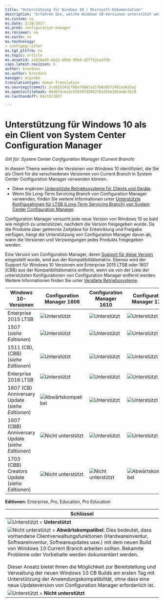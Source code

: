 ```yaml
---
title: "Unterstützung für Windows 10 | Microsoft-Dokumentation"
description: "Erfahren Sie, welche Windows 10-Versionen unterstützt werden, um den System Center Configuration Manager-Client auszuführen."
ms.custom: na
ms.date: 3/28/2017
ms.prod: configuration-manager
ms.reviewer: na
ms.suite: na
ms.technology:
- configmgr-other
ms.tgt_pltfrm: na
ms.topic: article
ms.assetid: a1626a65-da22-49e0-9564-d2f752ea3f4b
caps.latest.revision: 5
author: brenduns
ms.author: brenduns
manager: angrobe
translationtype: Human Translation
ms.sourcegitcommit: 2cdd25343cf68a79067a317b820572491a3633a2
ms.openlocfilehash: 84d6fdcec2c539f0fd3043f01d18e165da8c52c9
ms.lasthandoff: 04/12/2017

---
```

# <a name="support-for-windows-10-as-a-client-of-system-center-configuration-manager"></a>Unterstützung für Windows 10 als ein Client von System Center Configuration Manager

*Gilt für: System Center Configuration Manager (Current Branch)*


 In diesem Thema werden die Versionen von Windows 10 identifiziert, die Sie als Client für die verschiedenen Versionen von Current Branch in System Center Configuration Manager verwenden können.

- Diese ergänzen [Unterstützte Betriebssysteme für Clients und Geräte](/sccm/core/plan-design/configs/supported-operating-systems-for-clients-and-devices).
- Wenn Sie Long-Term Servicing Branch von Configuration Manager verwenden, finden Sie weitere Informationen unter [Unterstützte Konfigurationen für LTSB (Long-Term Servicing Branch) von System Center Configuration Manager](/sccm/core/understand/supported-configurations-for-ltsb).

Configuration Manager versucht jede neue Version von Windows 10 so bald wie möglich zu unterstützen, nachdem die Version freigegeben wurde. Da die Produkte über getrennte Zeitpläne für Entwicklung und Freigabe verfügen, hängt die Unterstützung von Configuration Manager davon ab, wann die Versionen und Verzweigungen jedes Produkts freigegeben werden.

Eine Version von Configuration Manager, deren [Support für diese Version](/sccm/core/servers/manage/current-branch-versions-supported) eingestellt wurde, wird aus der Kompatibilitätsmatrix. Ebenso wird der Support für Windows 10 Versionen wie Enterprise 2015 LTSB oder 1607 (CBB) aus der Kompatibilitätsmatrix entfernt, wenn sie von der Liste der unterstützten Konfigurationen von Configuration Manager entfernt werden. Weitere Informationen finden Sie unter [Veraltete Betriebssysteme](/sccm/core/plan-design/changes/removed-and-deprecated-features#deprecated-operating-systems).



|Windows 10-Versionen                    |Configuration Manager 1606          |Configuration Manager 1610          |    Configuration Manager 1702 |
|---------------------|-----|-----|-----|
|Enterprise 2015 LTSB                   |![Unterstützt](media/green_check.png) |![Unterstützt](media/green_check.png) |![Unterstützt](media/green_check.png) |
|1507 <br />(*siehe Editionen*)            |![Unterstützt](media/green_check.png) |![Unterstützt](media/green_check.png) |![Unterstützt](media/green_check.png) |
|1511 (CB), (CBB)<br />(*siehe Editionen*) |![Unterstützt](media/green_check.png) |![Unterstützt](media/green_check.png) |![Unterstützt](media/green_check.png) |
|Enterprise 2016 LTSB                   |![Unterstützt](media/green_check.png) |![Unterstützt](media/green_check.png) |![Unterstützt](media/green_check.png) |
|1607 (CB)    <br />Anniversary Update<br />(*siehe Editionen*)      |![Abwärtskompatibel](media/blue_compat.png) |![Unterstützt](media/green_check.png) |![Unterstützt](media/green_check.png) |
|1607 (CBB)    <br />Anniversary Update<br />(*siehe Editionen*)      |![Nicht unterstützt](media/Red_X.png)   |![Unterstützt](media/green_check.png) |![Unterstützt](media/green_check.png) |
|1703 (CBB)    <br />Creators Update<br />(*siehe Editionen*)      |![Nicht unterstützt](media/Red_X.png)   |![Nicht unterstützt](media/Red_X.png) |![Abwärtskompatibel](media/blue_compat.png) |



**Editionen:** Enterprise, Pro, Education, Pro Education   

|Schlüssel|
|--|
|![Unterstützt](media/green_check.png) = **Unterstützt**  |
|![Nicht unterstützt](media/blue_compat.png)  = **Abwärtskompatibel**: Dies bedeutet, dass vorhandene Clientverwaltungsfunktionen (Hardwareinventur, Softwareinventur, Softwareupdates usw.) mit dem neuen Build von Windows 10 Current Branch arbeiten sollten. Bekannte Probleme oder Vorbehalte werden dokumentiert werden. <br><br>Dieser Ansatz bietet Ihnen die Möglichkeit zur Bereitstellung und Verwaltung der neuen Windows 10 CB Builds am ersten Tag mit Unterstützung der Anwendungskompatibilität, ohne dass eine neue Updateversion von Configuration Manager erforderlich ist. |
|![Unterstützt](media/Red_X.png) = **Nicht unterstützt**|

